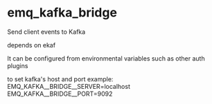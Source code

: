 # emq_kafka_bridge
Send client events to Kafka

depends on ekaf

It can be configured from environmental variables such as other auth plugins

to set kafka's host and port
example:
EMQ_KAFKA__BRIDGE__SERVER=localhost
EMQ_KAFKA__BRIDGE__PORT=9092
